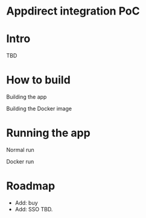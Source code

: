 # Appdirect integration PoC

Intro
=====

TBD

How to build
============

Building the app

Building the Docker image

Running the app
===============
Normal run

Docker run

Roadmap
=======

- Add: buy
- Add: SSO
TBD.


